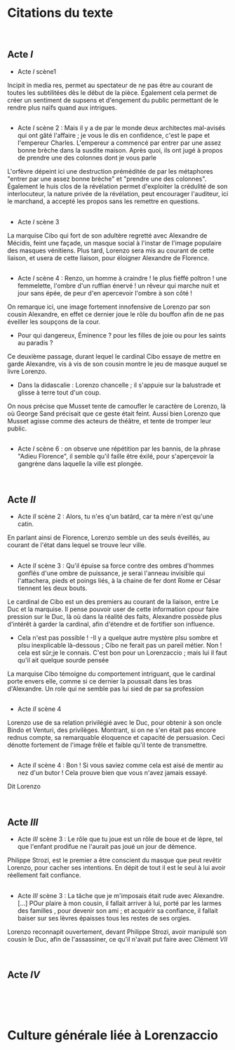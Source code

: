 # Citations du texte

<br>

## Acte $I$

- Acte $I$ scène1

Incipit in media res, permet au spectateur de ne pas être au courant de toutes les subtilitées dès le début de la pièce. Également cela permet de créer un sentiment de supsens et d'engement du public permettant de le rendre plus naïfs quand aux intrigues.
##
- Acte $I$ scène 2 : Mais il y a de par le monde deux architectes mal-avisés qui ont gâté l'affaire ; je vous le dis en confidence, c'est le pape et l'empereur Charles. L'empereur a commencé par entrer par une assez bonne brèche dans la susdite maison. Après quoi, ils ont jugé à propos de prendre une des colonnes dont je vous parle

L'orfèvre dépeint ici une destruction préméditée de par les métaphores "entrer par une assez bonne brèche" et "prendre une des colonnes". Également le huis clos de la révélation permet d'exploiter la crédulité de son interlocuteur, la nature privée de la révélation, peut encourager l'auditeur, ici le marchand, a accepté les propos sans les remettre en questions.
##
- Acte $I$ scène 3

La marquise Cibo qui fort de son adultère regretté avec Alexandre de Mécidis, feint une façade, un masque social à l'instar de l'image populaire des masques vénitiens. Plus tard, Lorenzo sera mis au courant de cette liaison, et usera de cette liaison, pour éloigner Alexandre de Florence.
##
- Acte $I$ scène 4 : Renzo, un homme à craindre ! le plus fiéffé poltron ! une femmelette, l'ombre d'un ruffian énervé ! un rêveur qui marche nuit et jour sans épée, de peur d'en apercevoir l'ombre à son côté !

On remarque ici, une image fortement innofensive de Lorenzo par son cousin Alexandre, en effet ce dernier joue le rôle du bouffon afin de ne pas éveiller les soupçons de la cour. 
- Pour qui dangereux, Éminence ? pour les filles de joie ou pour les saints au paradis ?

Ce deuxième passage, durant lequel le cardinal Cibo essaye de mettre en garde Alexandre, vis à vis de son cousin montre le jeu de masque auquel se livre Lorenzo.
- Dans la didascalie : Lorenzo chancelle ; il s'appuie sur la balustrade et glisse à terre tout d'un coup.

On nous précise que Musset tente de camoufler le caractère de Lorenzo, là où George Sand précisait que ce geste était feint. Aussi bien Lorenzo que Musset agisse comme des acteurs de théâtre, et tente de tromper leur public.
##
- Acte $I$ scène 6 : on observe une répétition par les bannis, de la phrase "Adieu Florence", il semble qu'il faille être éxilé, pour s'aperçevoir la gangrène dans laquelle la ville est plongée.

<br>

## Acte $II$

- Acte $II$ scène 2 : Alors, tu n'es q'un batârd, car ta mère n'est qu'une catin.

En parlant ainsi de Florence, Lorenzo semble un des seuls éveillés, au courant de l'état dans lequel se trouve leur ville.
##
- Acte $II$ scène 3 : Qu'il épuise sa force contre des ombres d'hommes gonflés d'une ombre de puissance, je serai l'anneau invisible qui l'attachera, pieds et poings liés, à la chaine de fer dont Rome er César tiennent les deux bouts.

Le cardinal de Cibo est un des premiers au courant de la liaison, entre Le Duc et la marquise. Il pense pouvoir user de cette information cpour faire pression sur le Duc, là où dans la réalité des faits, Alexandre possède plus d'intérêt à garder la cardinal, afin d'étendre et de fortifier son influence.
- Cela n'est pas possible ! -Il y a quelque autre mystère plsu sombre et plsu inexplicable là-dessous ; Cibo ne ferait pas un pareil métier. Non ! cela est sûr;je le connais. C'est bon pour un Lorenzaccio ; mais lui il faut qu'il ait quelque sourde pensée

La marquise Cibo témoigne du comportement intriguant, que le cardinal porte envers elle, comme si ce dernier la poussait dans les bras d'Alexandre. Un role qui ne semble pas lui sied de par sa profession
##
- Acte $II$ scène 4 

Lorenzo use de sa relation privilégié avec le Duc, pour obtenir à son oncle Bindo et Venturi, des privilèges. Montrant, si on ne s'en était pas encore rednus compte, sa remarquable éloquence et capacité de persuasion. Ceci dénotte fortement de l'image frêle et faible qu'il tente de transmettre.
##
- Acte $II$ scène 4 : Bon ! Si vous saviez comme cela est aisé de mentir au nez d'un butor ! Cela prouve bien que vous n'avez jamais essayé.

Dit Lorenzo

<br>

## Acte $III$

- Acte $III$ scène 3 : Le rôle que tu joue est un rôle de boue et de lèpre, tel que l'enfant prodifue ne l'aurait pas joué un jour de démence.

Philippe Strozi, est le premier a être conscient du masque que peut revêtir Lorenzo, pour cacher ses intentions. En dépit de tout il est le seul à lui avoir réellement fait confiance.
##
- Acte $III$ scène 3 : La tâche que je m'imposais était rude avec Alexandre. [...] POur plaire à mon cousin, il fallait arriver à lui, porté par les larmes des familles , pour devenir son ami ; et acquérir sa confiance, il fallait baiser sur ses lèvres épaisses tous les restes de ses orgies.

Lorenzo reconnapit ouvertement, devant Philippe Strozi, avoir manipulé son cousin le Duc, afin de l'assassiner, ce qu'il n'avait put faire avec Clément $VII$

<br>

## Acte $IV$








<br><br><br>

# Culture générale liée à Lorenzaccio